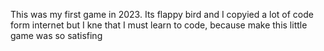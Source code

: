 This was my first game in 2023.
Its flappy bird and I copyied a lot of code form internet but I kne that I must learn to code, because make this little game was so satisfing
